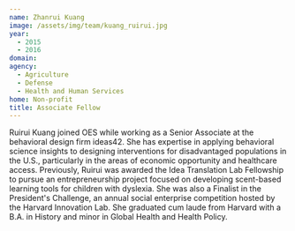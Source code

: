 ```yaml
---
name: Zhanrui Kuang
image: /assets/img/team/kuang_ruirui.jpg
year: 
  - 2015
  - 2016
domain:
agency:
  - Agriculture
  - Defense
  - Health and Human Services
home: Non-profit
title: Associate Fellow
---
```


Ruirui Kuang joined OES while working as a Senior Associate at the behavioral design firm ideas42. She has expertise in applying behavioral science insights to designing interventions for disadvantaged populations in the U.S., particularly in the areas of economic opportunity and healthcare access. Previously, Ruirui was awarded the Idea Translation Lab Fellowship to pursue an entrepreneurship project focused on developing scent-based learning tools for children with dyslexia. She was also a Finalist in the President's Challenge, an annual social enterprise competition hosted by the Harvard Innovation Lab. She graduated cum laude from Harvard with a B.A. in History and minor in Global Health and Health Policy.   
